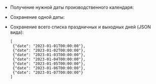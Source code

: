 - Получение нужной даты производственного календаря:
- Сохранение одной даты:
- Сохранение всего списка праздничных и выходных дней (JSON вида):

      [
       {"date": "2023-01-01T00:00:00"},
       {"date": "2023-01-02T00:00:00"},
       {"date": "2023-01-03T00:00:00"},
       {"date": "2023-01-04T00:00:00"},
       {"date": "2023-01-05T00:00:00"},
       {"date": "2023-01-06T00:00:00"},
       {"date": "2023-01-07T00:00:00"}
      ]